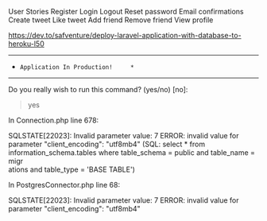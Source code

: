User Stories
 Register
 Login
 Logout
 Reset password
 Email confirmations
Create tweet
Like tweet
Add friend
Remove friend
View profile

https://dev.to/safventure/deploy-laravel-application-with-database-to-heroku-l50

**************************************
*     Application In Production!     *
**************************************

 Do you really wish to run this command? (yes/no) [no]:
 > yes


In Connection.php line 678:
                                                                                                                                                                                                                
  SQLSTATE[22023]: Invalid parameter value: 7 ERROR:  invalid value for parameter "client_encoding": "utf8mb4" (SQL: select * from information_schema.tables where table_schema = public and table_name = migr  
  ations and table_type = 'BASE TABLE')                                                                                                                                                                         
                                                                                                                                                                                                                

In PostgresConnector.php line 68:
                                                                                                                
  SQLSTATE[22023]: Invalid parameter value: 7 ERROR:  invalid value for parameter "client_encoding": "utf8mb4"  
